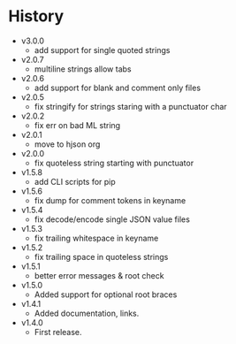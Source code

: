 # History

- v3.0.0
  - add support for single quoted strings
- v2.0.7
  - multiline strings allow tabs
- v2.0.6
  - add support for blank and comment only files
- v2.0.5
  - fix stringify for strings staring with a punctuator char
- v2.0.2
  - fix err on bad ML string
- v2.0.1
  - move to hjson org
- v2.0.0
  - fix quoteless string starting with punctuator
- v1.5.8
  - add CLI scripts for pip
- v1.5.6
  - fix dump for comment tokens in keyname
- v1.5.4
  - fix decode/encode single JSON value files
- v1.5.3
  - fix trailing whitespace in keyname
- v1.5.2
  - fix trailing space in quoteless strings
- v1.5.1
  - better error messages & root check
- v1.5.0
  - Added support for optional root braces
- v1.4.1
  - Added documentation, links.
- v1.4.0
  - First release.
